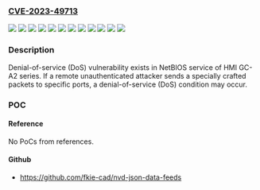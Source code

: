 ### [CVE-2023-49713](https://cve.mitre.org/cgi-bin/cvename.cgi?name=CVE-2023-49713)
![](https://img.shields.io/static/v1?label=Product&message=GC-A22W-CW&color=blue)
![](https://img.shields.io/static/v1?label=Product&message=GC-A24&color=blue)
![](https://img.shields.io/static/v1?label=Product&message=GC-A24-M&color=blue)
![](https://img.shields.io/static/v1?label=Product&message=GC-A24W-C(W)&color=blue)
![](https://img.shields.io/static/v1?label=Product&message=GC-A25&color=blue)
![](https://img.shields.io/static/v1?label=Product&message=GC-A26&color=blue)
![](https://img.shields.io/static/v1?label=Product&message=GC-A26-J2&color=blue)
![](https://img.shields.io/static/v1?label=Product&message=GC-A26W-C(W)&color=blue)
![](https://img.shields.io/static/v1?label=Product&message=GC-A27-C&color=blue)
![](https://img.shields.io/static/v1?label=Product&message=GC-A28-C&color=blue)
![](https://img.shields.io/static/v1?label=Version&message=%3D%20all%20versions%20&color=brighgreen)
![](https://img.shields.io/static/v1?label=Vulnerability&message=Denial-of-service%20(DoS)&color=brighgreen)

### Description

Denial-of-service (DoS) vulnerability exists in NetBIOS service of HMI GC-A2 series. If a remote unauthenticated attacker sends a specially crafted packets to specific ports, a denial-of-service (DoS) condition may occur.

### POC

#### Reference
No PoCs from references.

#### Github
- https://github.com/fkie-cad/nvd-json-data-feeds


